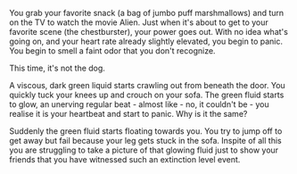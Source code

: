 You grab your favorite snack (a bag of jumbo puff marshmallows) and turn on the TV to 
watch the movie Alien.  Just when it's about to get to your favorite scene (the 
chestburster), your power goes out.
With no idea what's going on, and your heart rate already slightly elevated, you begin
to panic.  You begin to smell a faint odor that you don't recognize.

This time, it's not the dog.

A viscous, dark green liquid starts crawling out from beneath the door.
You quickly tuck your knees up and crouch on your sofa. The green fluid starts to glow,
an unerving regular beat - almost like - no, it couldn't be - you realise it is your
heartbeat and start to panic. Why is it the same?

Suddenly the green fluid starts floating towards you. You try to jump off to get away 
but fail because your leg gets stuck in the sofa. Inspite of all this you are struggling 
to take a picture of that glowing fluid just to show your friends that you have witnessed 
such an extinction level event.